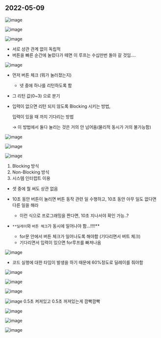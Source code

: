 ## 2022-05-09  

![image](https://user-images.githubusercontent.com/61939286/173382157-8662033b-5c25-4f1c-8d8a-75589dcd9db5.png)

![image](https://user-images.githubusercontent.com/61939286/173382177-8f424af3-5d36-4e60-8a58-67b64d616959.png)

![image](https://user-images.githubusercontent.com/61939286/173382209-f919f650-bc42-4941-907b-93c77cab8643.png)

- 서로 상관 관계 없이 독립적
- 버튼을 빠른 순간에 눌렀다가 떼면 이 루프는 수십만번 돌아 갈 것임....


![image](https://user-images.githubusercontent.com/61939286/173382262-5771f35e-5a67-40a8-bd3f-8c55c0ca4631.png)
- 먼저 버튼 체크 (뭐가 눌러졌는지)
    - 넷 중에 하나를 리턴하도록 함
- 그 리턴 값(0~3) 으로 분기

- 입력이 없으면 리턴 되지 않도록 Blocking 시키는 방법,
    
    입력이 있을 때 까지 기다리는 방법
    
    → 이 방법에서 둘다 눌리는 것은 거의 안 넘어옴(물리적 동시가 거의 불가능함)


![image](https://user-images.githubusercontent.com/61939286/173382312-c90bcc01-68b3-4d02-b1f8-beb5de4e3cd7.png)

![image](https://user-images.githubusercontent.com/61939286/173382424-3958ae2c-e438-49f0-94dd-8970525aa40a.png)

![image](https://user-images.githubusercontent.com/61939286/173382450-c2f15dff-f0e9-4b20-8fe6-6c587cda4937.png)

1. Blocking 방식
2. Non-Blocking 방식
3. 시스템 인터럽트 이용

- 셋 중에 뭘 써도 상관 없음

- 10초 동안 버튼이 눌리면 버튼 동작 관련 일 수행하고, 10초 동안 아무 일도 없다면 다른 일을 해라
    - 이런 식으로 프로그래밍을 짠다면, 10초 지나서야 확인 가능..?
    
- `**딜레이`와 `버튼 체크`가 동시에 일어나야 함...!!!!**
    - for문 안에서 버튼 체크가 일어나도록 해야함 (기다리면서 버트 체크)
    - 기다리면서 입력이 있으면 for루프를 빠져나옴

![image](https://user-images.githubusercontent.com/61939286/173382531-7495b6ed-d45a-45c1-b8e2-385709864a57.png)

- 코드 실행에 대한 타임이 발생을 하기 때문에 60%정도로 딜레이를 줘야함

![image](https://user-images.githubusercontent.com/61939286/173382608-25888a1d-aa07-4828-86ec-4e83c52a6305.png)

![image](https://user-images.githubusercontent.com/61939286/173382629-ccaeffb5-8b75-47ee-a766-18ae1f909603.png)

![image](https://user-images.githubusercontent.com/61939286/173382663-cb44be52-bbab-46b8-bf83-99682b38571c.png)

![image](https://user-images.githubusercontent.com/61939286/173382691-51bbb0d9-718c-485c-a4c1-aafba54c2826.png)
0.5초 켜져있고 0.5초 꺼져있는게 깜빡깜빡

![image](https://user-images.githubusercontent.com/61939286/173382740-5bbb4952-a748-4775-bd5f-86b2bb99fdec.png)

![image](https://user-images.githubusercontent.com/61939286/173382766-90c307e8-a8ad-453a-8e80-a6ba95eb9667.png)

![image](https://user-images.githubusercontent.com/61939286/173382792-6b7dc221-4e49-414c-8664-be0b3b339dc5.png)


